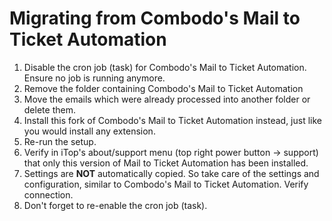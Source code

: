 # Migrating from Combodo's Mail to Ticket Automation

1. Disable the cron job (task) for Combodo's Mail to Ticket Automation. Ensure no job is running anymore.
2. Remove the folder containing Combodo's Mail to Ticket Automation
3. Move the emails which were already processed into another folder or delete them.
4. Install this fork of Combodo's Mail to Ticket Automation instead, just like you would install any extension.
5. Re-run the setup.
6. Verify in iTop's about/support menu (top right power button -> support) that only this version of Mail to Ticket Automation has been installed.
6. Settings are **NOT** automatically copied. So take care of the settings and configuration, similar to Combodo's Mail to Ticket Automation. Verify connection.
7. Don't forget to re-enable the cron job (task).

